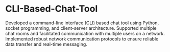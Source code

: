 # CLI-Based-Chat-Tool
Developed a command-line interface (CLI) based chat tool using Python, socket programming, and client-server architecture.
Supported multiple chat rooms and facilitated communication with multiple users on a network.
Implemented robust network communication protocols to ensure reliable data transfer and real-time messaging.
